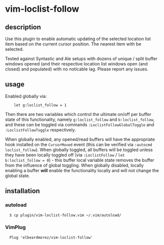# vim-loclist-follow

## description
Use this plugin to enable automatic updating of the selected location list item based on the current cursor position. The nearest item with be selected.

Tested against Syntastic and Ale setups with dozens of unique / split buffer windows opened (and their respective location list windows open (and closed) and populated) with no noticable lag. Please report any issues.

## usage
Enabled globally via:
```
    let g:loclist_follow = 1
```
Then there are two variables which control the ultimate on/off per buffer state of this functionality, namely `g:loclist_follow` and `b:loclist_follow`, and these can be toggled via commands `:LoclistFollowGlobalToggle` and `:LoclistFollowToggle` respectively.

When globally enabled, any opened/read buffers will have the appropriate hook installed on the `CursorMoved` event (this can be verified via `:autocmd loclist_follow`). When globally toggled, all buffers will be toggled unless they have been locally toggled off (via `:LoclistFollow` / `let b:loclist_follow = 0`) - this buffer local variable state removes the buffer from the influence of global toggling. When globally disabled, locally enabling a buffer **will** enable the functionality locally and will not change the global state.

## installation
### autoload
```
  $ cp plugin/vim-loclist-follow.vim ~/.vim/autoload/
```
### VimPlug
```
  Plug 'elbeardmorez/vim-loclist-follow'
```
